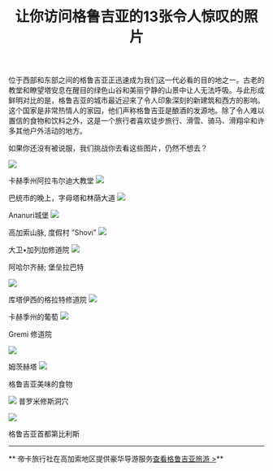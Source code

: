 ﻿---
language: zh
url: blog/georgia/13-breath-taking-images-that-will-make-you-visit-georgia
template: blog_post
post_id: 1
title: 让你访问格鲁吉亚的13张令人惊叹的照片
name: 让你访问格鲁吉亚的13张令人惊叹的照片
category_id: 1
date_created: "2014-08-13 09:22:15"
date_posted: "2014-08-13 09:22:15"
---
位于西部和东部之间的格鲁吉亚正迅速成为我们这一代必看的目的地之一。古老的教堂和瞭望塔安息在醒目的绿色山谷和美丽宁静的山景中让人无法呼吸。与此形成鲜明对比的是，格鲁吉亚的城市最近迎来了令人印象深刻的新建筑和西方的影响。
这个国家是非常热情人的家园，他们声称格鲁吉亚是酿酒的发源地。除了令人难以置信的食物和饮料之外，这是一个旅行者喜欢徒步旅行、滑雪、骑马、滑翔伞和许多其他户外活动的地方。

如果你还没有被说服，我们挑战你去看这些图片，仍然不想去？


![](/library/blog/14-images/alaverdi-church-in-kaakheti_141057583.jpg)

卡赫季州阿拉韦尔迪大教堂
![](/library/blog/14-images/batumi.jpg)

巴统市的晚上，字母塔和林荫大道
![](/library/blog/14-images/ananuri-castle-_235137616.jpg)

Ananuri城堡
![](/library/blog/14-images/shoviracha.jpg)

高加索山脉, 度假村 ”Shovi”
![](/library/blog/14-images/david-gareji_168558017.jpg)

大卫•加列加修道院
![](/library/blog/14-images/fortress-rabat-in-akhaltsikhe_249921091.jpg)

阿哈尔齐赫; 堡垒拉巴特

![](/library/blog/14-images/gelati-monastery-in-kutaisi-_156143768.jpg)

库塔伊西的格拉特修道院
![](/library/blog/14-images/grapes.jpg)

卡赫季州的葡萄
![](/library/blog/14-images/gremi_179260388.jpg)

Gremi 修道院

![](/library/blog/14-images/mtskheta-_64043566.jpg)

姆茨赫塔
![](/library/blog/14-images/shutterstock_206144476.jpg)

格鲁吉亚美味的食物

![](/library/blog/14-images/prometheus-cave-right-to-use_158092532.jpg)
普罗米修斯洞穴

![](/library/blog/14-images/shutterstock_197420747.jpg)

格鲁吉亚首都第比利斯
* * *


** 帝卡旅行社在高加索地区提供豪华导游服务[查看格鲁吉亚旅游 >](/格鲁吉亚旅游)**

